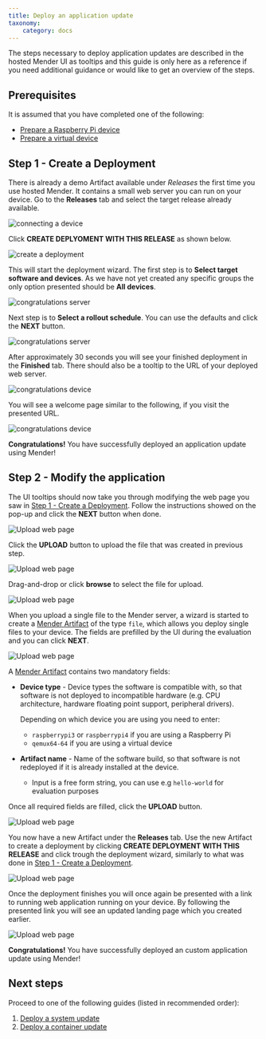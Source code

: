 ```yaml
---
title: Deploy an application update
taxonomy:
    category: docs
---
```


The steps necessary to deploy application updates are described in the hosted
Mender UI as tooltips and this guide is only here as a reference if you need
additional guidance or would like to get an overview of the steps.

## Prerequisites

It is assumed that you have completed one of the following:

* [Prepare a Raspberry Pi device](../01.Preparation/01.Prepare-a-Raspberry-Pi-device/docs.md)
* [Prepare a virtual device](../01.Preparation/02.Prepare-a-virtual-device/docs.md)

## Step 1 - Create a Deployment

There is already a demo Artifact available under *Releases* the first time you
use hosted Mender. It contains a small web server you can run on your device.
Go to the **Releases** tab and select the target release already available.

![connecting a device](Image_5.png)

Click **CREATE DEPLYOMENT WITH THIS RELEASE** as shown below.

![create a deployment](Image_6.png)

This will start the deployment wizard. The first step is to **Select target
software and devices**. As we have not yet created any specific groups the only
option presented should be **All devices**.

![congratulations server](Image_8.png)

Next step is to **Select a rollout schedule**. You can use the defaults and
click the **NEXT** button.

![congratulations server](Image_9.png)


After approximately 30 seconds you will see your finished deployment in the
**Finished** tab. There should also be a tooltip to the URL of your deployed web
server.

![congratulations device](Image_11.png)

You will see a welcome page similar to the following, if you visit the presented
URL.

![congratulations device](Image_12.png)

**Congratulations!** You have successfully deployed an application update
using Mender!


## Step 2 - Modify the application

The UI tooltips should now take you through modifying the web page you saw in
[Step 1 - Create a Deployment](#step-1-create-a-deployment). Follow the
instructions showed on the pop-up and click the **NEXT** button when done.

![Upload web page](Image_13.png)

Click the **UPLOAD** button to upload the file that was created in previous step.

![Upload web page](Image_14.png)

Drag-and-drop or click **browse** to select the file for upload.

![Upload web page](Image_15.png)

When you upload a single file to the Mender server, a wizard is started to
create a [Mender Artifact](../../02.Architecture/04.Mender-Artifacts/docs.md)
of the type `file`, which allows you deploy single files to your device. The
fields are prefilled by the UI during the evaluation and you can click **NEXT**.

![Upload web page](Image_16.png)

A [Mender Artifact](../../02.Architecture/04.Mender-Artifacts/docs.md) contains
two mandatory fields:

- **Device type** - Device types the software is compatible with, so that
  software is not deployed to incompatible hardware (e.g. CPU architecture,
  hardware floating point support, peripheral drivers).

  Depending on which device you are using you need to enter:
    - `raspberrypi3` or `raspberrypi4` if you are using a Raspberry Pi
    - `qemux64-64` if you are using a virtual device

- **Artifact name** - Name of the software build, so that software is not
  redeployed if it is already installed at the device.
  - Input is a free form string, you can use e.g `hello-world` for evaluation
    purposes

Once all required fields are filled, click the **UPLOAD** button.

![Upload web page](Image_18.png)

You now have a new Artifact under the **Releases** tab. Use the new Artifact
to create a deployment by clicking **CREATE DEPLOYMENT WITH THIS RELEASE** and
click trough the deployment wizard, similarly to what was done in
[Step 1 - Create a Deployment](#step-1-create-a-deployment).

![Upload web page](Image_19.png)

Once the deployment finishes you will once again be presented with a link to
running web application running on your device. By following the presented
link you will see an updated landing page which you created earlier.

![Upload web page](Image_20.png)

**Congratulations!** You have successfully deployed an custom application update
using Mender!

## Next steps

Proceed to one of the following guides (listed in recommended order):

1. [Deploy a system update](../03.Deploy-a-system-update/docs.md)
1. [Deploy a container update](../04.Deploy-a-container-update/docs.md)
